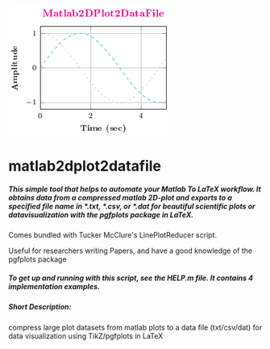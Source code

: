 
![plotdata](plot_data.png)

# matlab2dplot2datafile

##### This simple tool that helps to automate your Matlab To LaTeX workflow. It obtains data from a compressed matlab 2D-plot and exports to a specified file name in *.txt, *.csv, or *.dat for beautiful scientific plots or datavisualization with the pgfplots package in LaTeX.

Comes bundled with Tucker McClure's LinePlotReducer script.

Useful for researchers writing Papers, 
and have a good knowledge of the pgfplots package

##### To get up and running with this script, see the HELP.m file. It contains 4 implementation examples.

##### Short Description: 
compress large plot datasets from matlab plots to a data file (txt/csv/dat) for data visualization using TikZ/pgfplots in LaTeX
